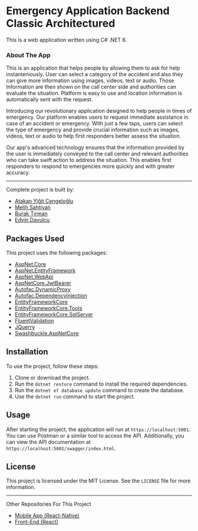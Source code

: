 # Emergency Application Backend Classic Architectured

This is a web application written using C# .NET 6.

### About The App
This is an application that helps people by allowing them to ask for help instanteniously. User can select a category of the accident and also they can give more information using images, videos, text or audio. Those Information are then shown on the call center side and authorities can evaluate the situation. Platform is easy to use and location information is automatically sent with the request.

Introducing our revolutionary application designed to help people in times of emergency. Our platform enables users to request immediate assistance in case of an accident or emergency. With just a few taps, users can select the type of emergency and provide crucial information such as images, videos, text or audio to help first responders better assess the situation.

Our app's advanced technology ensures that the information provided by the user is immediately conveyed to the call center and relevant authorities who can take swift action to address the situation. This enables first responders to respond to emergencies more quickly and with greater accuracy.

---
Complete project is built by:
- [Atakan Yiğit Çengeloğlu](https://github.com/AtakanYigit)
- [Melih Sahtiyan](https://github.com/melihsahtiyan)
- [Burak Tırman](https://github.com/buraktirman)
- [Edvin Davulcu](https://github.com/CentEDO)

## Packages Used

This project uses the following packages:

- [AspNet.Core](https://www.nuget.org/packages/Microsoft.AspNetCore/)
- [AspNet.EntityFramework](https://www.nuget.org/packages/Microsoft.AspNetCore.EntityFramework/)
- [AspNet.WebApi](https://www.nuget.org/packages/Microsoft.AspNetCore.Mvc.WebApiCompatShim/)
- [AspNetCore.JwtBearer](https://www.nuget.org/packages/Microsoft.AspNetCore.Authentication.JwtBearer/)
- [Autofac.DynamicProxy](https://www.nuget.org/packages/Autofac.Extras.DynamicProxy/)
- [Autofac.DependencyInjection](https://www.nuget.org/packages/Autofac.Extensions.DependencyInjection/)
- [EntityFrameworkCore](https://www.nuget.org/packages/Microsoft.EntityFrameworkCore/)
- [EntityFrameworkCore.Tools](https://www.nuget.org/packages/Microsoft.EntityFrameworkCore.Tools/)
- [EntityFrameworkCore.SqlServer](https://www.nuget.org/packages/Microsoft.EntityFrameworkCore.SqlServer/)
- [FluentValidation](https://www.nuget.org/packages/FluentValidation/)
- [JQuerry](https://www.nuget.org/packages/jQuery/)
- [Swashbuckle.AspNetCore](https://www.nuget.org/packages/Swashbuckle.AspNetCore/)

## Installation

To use the project, follow these steps:

1. Clone or download the project.
2. Run the `dotnet restore` command to install the required dependencies.
3. Run the `dotnet ef database update` command to create the database.
4. Use the `dotnet run` command to start the project.

## Usage

After starting the project, the application will run at `https://localhost:5001`. You can use Postman or a similar tool to access the API. Additionally, you can view the API documentation at `https://localhost:5001/swagger/index.html`.

## License

This project is licensed under the MIT License. See the `LICENSE` file for more information.

---
Other Repositories For This Project
- [Mobile App (React-Native)](https://github.com/melihsahtiyan/emergency-app-mobile)
- [Front-End  (React)](https://github.com/AtakanYigit/Emergency-Application-Call-Center-Front-End)
